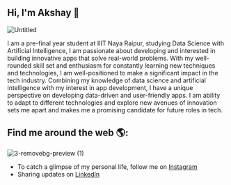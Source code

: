 

## Hi, I'm Akshay 👋


![Untitled](https://user-images.githubusercontent.com/107459686/233813325-e566d0b4-68f3-4d3c-811f-815378fb01c4.png)


I am a pre-final year student at IIIT Naya Raipur, studying Data Science with Artificial Intelligence, I am passionate about developing and interested in building innovative apps that solve real-world problems. With my well-rounded skill set and enthusiasm for constantly learning new techniques and technologies, I am well-positioned to make a significant impact in the tech industry. Combining my knowledge of data science and artificial intelligence with my interest in app development, I have a unique perspective on developing data-driven and user-friendly apps. I am ability to adapt to different technologies and explore new avenues of innovation sets me apart and makes me a promising candidate for future roles in tech.


## Find me around the web 🌎: 

![3-removebg-preview (1)](https://user-images.githubusercontent.com/107459686/233813796-1f598744-63a0-4639-afb2-8d7413025769.png)
- To catch a glimpse of my personal life, follow me on <a href="https://www.instagram.com/akshaygarika/"> Instagram</a> 
- Sharing updates on <a href="https://www.linkedin.com/in/akshay-garika-9916191ba/">LinkedIn</a> 
